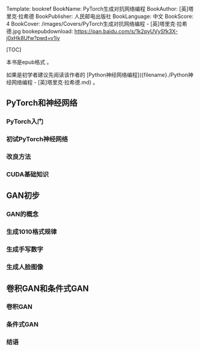 Template: bookref
BookName: PyTorch生成对抗网络编程
BookAuthor: [英]塔里克·拉希德
BookPublisher: 人民邮电出版社
BookLanguage: 中文
BookScore: 4
BookCover: /images/Covers/PyTorch生成对抗网络编程 - [英]塔里克·拉希德.jpg
bookepubdownload: https://pan.baidu.com/s/1k2pyUVySfk3X-j0xHk8Ufw?pwd=v1iy


[TOC]

本书是epub格式 。

如果是初学者建议先阅读该作者的 [Python神经网络编程]({filename}./Python神经网络编程 - [英]塔里克·拉希德.md) 。



## PyTorch和神经网络
### PyTorch入门

### 初试PyTorch神经网络

### 改良方法

### CUDA基础知识


## GAN初步
### GAN的概念

### 生成1010格式规律

### 生成手写数字

### 生成人脸图像

## 卷积GAN和条件式GAN
### 卷积GAN

### 条件式GAN

### 结语
